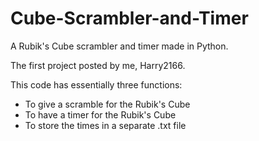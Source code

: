 # Cube-Scrambler-and-Timer
A Rubik's Cube scrambler and timer made in Python.

The first project posted by me, Harry2166.

This code has essentially three functions:
- To give a scramble for the Rubik's Cube
- To have a timer for the Rubik's Cube
- To store the times in a separate .txt file
